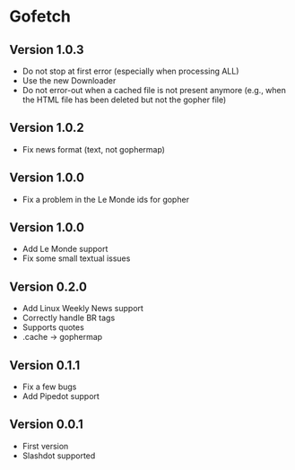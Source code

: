 # Gofetch

## Version 1.0.3

- Do not stop at first error (especially when processing ALL)
- Use the new Downloader
- Do not error-out when a cached file is not present anymore (e.g., when the HTML file has been deleted but not the gopher file)

## Version 1.0.2

- Fix news format (text, not gophermap)

## Version 1.0.0

- Fix a problem in the Le Monde ids for gopher

## Version 1.0.0

- Add Le Monde support
- Fix some small textual issues

## Version 0.2.0

- Add Linux Weekly News support
- Correctly handle BR tags
- Supports quotes
- .cache -> gophermap

## Version 0.1.1

- Fix a few bugs
- Add Pipedot support

## Version 0.0.1

- First version
- Slashdot supported

